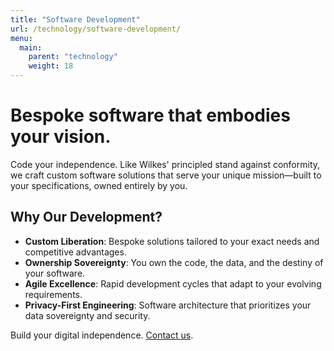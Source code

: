 ```yaml
---
title: "Software Development"
url: /technology/software-development/
menu:
  main:
    parent: "technology"
    weight: 18
---
```


# Bespoke software that embodies your vision.

Code your independence. Like Wilkes' principled stand against conformity, we craft custom software solutions that serve your unique mission—built to your specifications, owned entirely by you.

## Why Our Development?
- **Custom Liberation**: Bespoke solutions tailored to your exact needs and competitive advantages.
- **Ownership Sovereignty**: You own the code, the data, and the destiny of your software.
- **Agile Excellence**: Rapid development cycles that adapt to your evolving requirements.
- **Privacy-First Engineering**: Software architecture that prioritizes your data sovereignty and security.

Build your digital independence. [Contact us](/).
